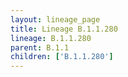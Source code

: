 ```yaml
---
layout: lineage_page
title: Lineage B.1.1.280
lineage: B.1.1.280
parent: B.1.1
children: ['B.1.1.280']
---
```

